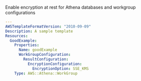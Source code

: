 
Enable encryption at rest for Athena databases and workgroup configurations

```yaml
---
AWSTemplateFormatVersion: "2010-09-09"
Description: A sample template
Resources:
  GoodExample:
    Properties:
      Name: goodExample
      WorkGroupConfiguration:
        ResultConfiguration:
          EncryptionConfiguration:
            EncryptionOption: SSE_KMS
    Type: AWS::Athena::WorkGroup
```
